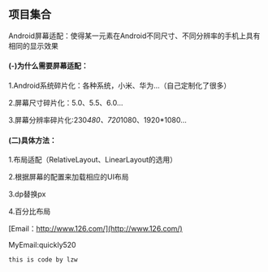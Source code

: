 ## 项目集合
Android屏幕适配：使得某一元素在Android不同尺寸、不同分辨率的手机上具有相同的显示效果
#### (-)为什么需要屏幕适配：
1.Android系统碎片化：各种系统，小米、华为...（自己定制化了很多）  

2.屏幕尺寸碎片化：5.0、5.5、6.0...  

3.屏幕分辨率碎片化:230*480、720*1080、1920*1080...  

#### (二)具体方法：  
1.布局适配（RelativeLayout、LinearLayout的选用）  

2.根据屏幕的配置来加载相应的UI布局  

3.dp替换px  

4.百分比布局  

[Email：http://www.126.com/](http://www.126.com/)  

MyEmail:quickly520  

`this is code by lzw`
